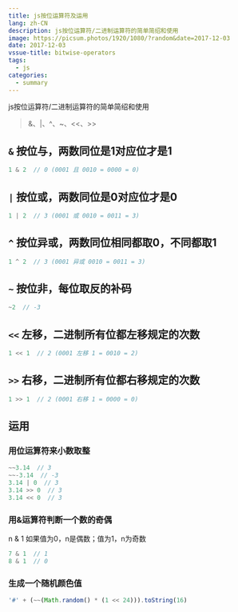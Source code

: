 ```yaml
---
title: js按位运算符及运用
lang: zh-CN
description: js按位运算符/二进制运算符的简单简绍和使用
image: https://picsum.photos/1920/1080/?random&date=2017-12-03
date: 2017-12-03
vssue-title: bitwise-operators
tags:
  - js
categories:
  - summary
--- 
```


js按位运算符/二进制运算符的简单简绍和使用

> &、|、^、~、<<、>>

<!-- more -->

## `&` 按位与，两数同位是1对应位才是1

``` js
1 & 2  // 0 (0001 且 0010 = 0000 = 0)
```

## `|` 按位或，两数同位是0对应位才是0

``` js
1 | 2  // 3 (0001 或 0010 = 0011 = 3)
```

## `^` 按位异或，两数同位相同都取0，不同都取1

``` js
1 ^ 2  // 3 (0001 异或 0010 = 0011 = 3)
```

## `~` 按位非，每位取反的补码

``` js
~2  // -3
```

## `<<` 左移，二进制所有位都左移规定的次数

``` js
1 << 1  // 2 (0001 左移 1 = 0010 = 2)
```

## `>>` 右移，二进制所有位都右移规定的次数

``` js
1 >> 1  // 2 (0001 右移 1 = 0000 = 0)
```

## 运用

### 用位运算符来小数取整

``` js
~~3.14  // 3
~~-3.14  // -3
3.14 | 0  // 3 
3.14 >> 0  // 3
3.14 << 0  // 3 
```

### 用&运算符判断一个数的奇偶

n & 1 如果值为0，n是偶数；值为1，n为奇数
``` js
7 & 1  // 1
8 & 1  // 0
```

### 生成一个随机颜色值

``` js
'#' + (~~(Math.random() * (1 << 24))).toString(16)
```
